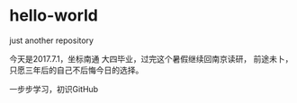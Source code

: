 # hello-world
just another repository

今天是2017.7.1，坐标南通
大四毕业，过完这个暑假继续回南京读研，
前途未卜，
只愿三年后的自己不后悔今日的选择。

一步步学习，初识GitHub
